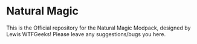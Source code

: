 Natural Magic
=============


This is the Official repository for the Natural Magic Modpack, designed by Lewis WTFGeeks! Please leave any suggestions/bugs you
here.


